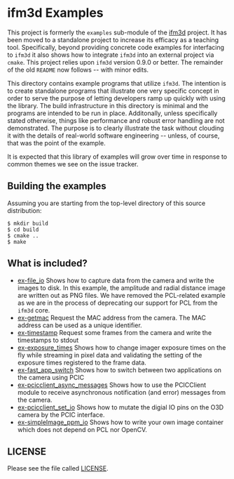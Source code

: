 
ifm3d Examples
==============
This project is formerly the `examples` sub-module of the
[ifm3d](https://github.com/lovepark/ifm3d) project. It has been moved to a
standalone project to increase its efficacy as a teaching tool. Specifically,
beyond providing concrete code examples for interfacing to `ifm3d` it also
shows how to integrate `ifm3d` into an external project via `cmake`. This
project relies upon `ifm3d` version 0.9.0 or better. The remainder of the old
`README` now follows -- with minor edits.

This directory contains example programs that utilize `ifm3d`. The
intention is to create standalone programs that illustrate one very specific
concept in order to serve the purpose of letting developers ramp up quickly
with using the library. The build infrastructure in this directory is minimal
and the programs are intended to be run in place. Additonally, unless
specifically stated otherwise, things like performance and robust error
handling are not demonstrated. The purpose is to clearly illustrate the task
without clouding it with the details of real-world software engineering --
unless, of course, that was the point of the example.

It is expected that this library of examples will grow over time in response to
common themes we see on the issue tracker.

Building the examples
----------------------

Assuming you are starting from the top-level directory of this source
distribution:

    $ mkdir build
    $ cd build
    $ cmake ..
    $ make

What is included?
-----------------

* [ex-file_io](ex-file_io.cpp) Shows how to capture data from the camera and
  write the images to disk. In this example, the amplitude and radial distance
  image are written out as PNG files. We have removed the PCL-related example
  as we are in the process of deprecating our support for PCL from the `ifm3d`
  core.
* [ex-getmac](ex-getmac.cpp)
  Request the MAC address from the camera. The MAC address can be used as
  a unique identifier.
* [ex-timestamp](ex-timestamp.cpp)
 Request some frames from the camera and write the timestamps to stdout
* [ex-exposure_times](ex-exposure_times.cpp) Shows how to change imager
  exposure times on the fly while streaming in pixel data and validating the
  setting of the exposure times registered to the frame data.
* [ex-fast_app_switch](ex-fast_app_switch.cpp) Shows how to switch between two
  applications on the camera using PCIC
* [ex-pcicclient_async_messages](ex-pcicclient_async_messages.cpp) Shows how to
  use the PCICClient module to receive asynchronous notification (and error)
  messages from the camera.
* [ex-pcicclient_set_io](ex-pcicclient_set_io.cpp) Shows how to mutate the digial IO pins
  on the O3D camera by the PCIC interface.
* [ex-simpleImage_ppm_io](simpleimage/example/ex-simpleImage_ppm_io.cpp) Shows how to write your own
  image container which does not depend on PCL nor OpenCV.

LICENSE
-------
Please see the file called [LICENSE](LICENSE).
